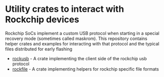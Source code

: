 # Utility crates to interact with Rockchip devices

Rockchip SoCs implement a custom USB protocol when starting in a special
recovery mode (sometimes called maskrom). This repository contains helper
crates and examples for interacting with that protocol and the typical files
distributed for early flashing

* [rockusb](rockusb/README.md) - A crate implementing the client side of the rockchip usb protocol
* [rockfile](rockfile/README.md) - A crate implementing helpers for rockchip specific file formats

